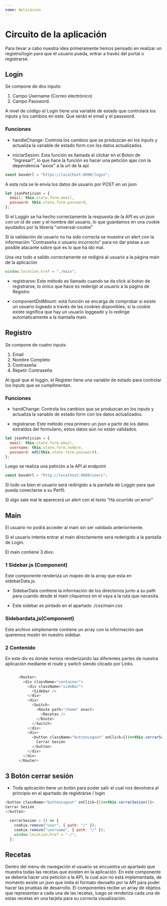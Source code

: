 ```yaml
---
name: Aplicacion
---
```


# Circuito de la aplicación

Para llevar a cabo nuestra idea primeramente hemos pensado en realizar un registro/login para que el usuario pueda, entrar a través del portal o registrarse.

## Login

Se compone de dos inputs:

1. Campo Username (Correo electrónico)
2. Campo Password.

A nivel de código el Login tiene una variable de estado que controlará los inputs y los cambios en este. Que serán el email y el password.

### Funciones

- handleChange: Controla los cambios que se produzcan en los inputs y actualiza la variable de estado form con los datos actualizados.

- iniciarSesion: Esta función es llamada al clickar en el Boton de "Ingresar!", lo que hace la función es hacer una petición ajax con la dependencia "axios" a la url de la api

```js
const baseUrl = "https://localhost:8000/login";
```

A esta ruta se le envia los datos de usuario por POST en un json

```js
let jsonPeticion = {
  email: this.state.form.email,
  password: this.state.form.password,
};
```

Si el Loggin se ha hecho correctamente la respuesta de la API es un json con un id de user y el nombre del usuario, lo que guardamos en una cookie ayudados por la librería "universal-cookie"

Si la validación de usuario no ha sido correcta se muestra un alert con la información "Contraseña o usuario incorrecto" para no dar pistas a un posible atacante sobre qué es lo que ha ido mal.

Una vez todo a salido correctamente se redigirá al usuario a la página main de la aplicación

```js
window.location.href = "./main";
```

- registrarse: Este método es llamado cuando se da click al boton de registrarse, lo único que hace es rederigir al usuario a la página de Registro

- componentDidMount: está función se encarga de comprobar si existe un usuario logeado a través de las cookies disponibles, si la cookie existe significa que hay un usuario loggeado y lo redirige automaticamente a la mantalla main.

## Registro

Se compone de cuatro inputs:

1. Email
2. Nombre Completo
3. Contraseña
4. Repetir Contraseña

Al igual que el loggin, el Register tiene una variable de estado para controlar los inputs que se cumplimentan.

### Funciones

- handChange: Controla los cambios que se produzcan en los inputs y actualiza la variable de estado form con los datos actualizados.

- registrarse: Este método crea primero un json a partir de los datos extraidos del formulario, estos datos aún no están validados.

```js
let jsonPeticion = {
  email: this.state.form.email,
  username: this.state.form.nombre,
  password: md5(this.state.form.password),
};
```
Luego se realiza una petición a la API al endpoint
```js
const baseUrl = "http://localhost:8000/users";
```
Si todo va bien el usuario será redirigido a la pantalla de Loggin para que pueda conectarse a su Perfil.

Si algo sale mal le aparecerá un alert con el texto "Ha ocurrido un error"

## Main

El usuario no podrá acceder al main sin ser validado anteriormente.

Si el usuario intenta entrar al main directamente será rederigido a la pantalla de Login.

El main contiene 3 divs:

### 1 Sidebar.js (Component)

Este componente renderiza un mapeo de la array que esta en sidebarData.js.

- SidebarData contiene la información de los directorios junto a su path para cuando desde el main cliquemos en el vaya a la ruta que necesita.

- Este sidebar es pintado en el apartado ./css/main.css

### Sidebardata,js(Component)
Este archivo simplemente contiene un array con la información que queremos mostrr en nuestro sidebar.

### 2 Contenido
En este div es donde iremos renderizando las diferentes partes de nuestra aplicación mediante el route y switch siendo clicado por Links.

```js

      <Router>
        <div className="container">
          <div className="sideBar">
            <Sidebar />
          </div>
          <div>
            <Switch>
              <Route path="/home" exact>
                <Recetas />
              </Route>
            </Switch>
          </div>
          <div>
            <button className="buttonLogout" onClick={()=>this.cerrarSesion()}>
              Cerrar Sesión
            </button>
          </div>
        </div>
      </Router>
```

## 3 Botón cerrar sesión
- Toda aplicación tiene un botón para poder salir el cual nos devolvera al principio en el apartado de registrarse / login

```js
<button className="buttonLogout" onClick={()=>this.cerrarSesion()}>
Cerrar Sesión
</button>
```
```js
  cerrarSesion = () => {
    cookie.remove("user", { path: "/" });
    cookie.remove("username", { path: "/" });
    window.location.href = "./";
  };
```
## Recetas
Dentro del menu de navegación el usuario se encuentra un apartado que muestra todas las recetas que existen en la aplicación.
En este componente se debería hacer una petición a la API, la cual aún no está implementada, de momento existe un json que imita el formato devuelto por la API para poder hacer las pruebas de desarrollo.
El componentes recibe un array de objetos que representan a cada una de las recetas, luego se renderiza cada una de estas recetas en una tarjeta para su correcta visualización.
